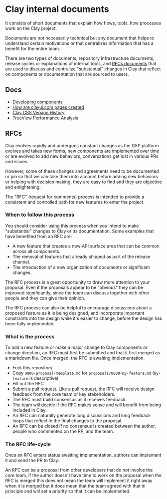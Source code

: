 # Clay internal documents

It consists of short documents that explain how flows, tools, how processes work on the Clay project.

Documents are not necessarily technical but any document that helps to understand certain motivations or that centralizes information that has a benefit for the entire team.

There are two types of documents, repository infrastructure documents, release cycles or explanations of internal tools, and [RFCs documents](#rfcs) that are used to discuss and centralize "substantial" changes in Clay that reflect on components or documentation that are sourced to users.

## Docs

-   [Developing components](developing_components.md)
-   [How are clayui.com pages created](creating_pages.md)
-   [Clay CSS Version History](clay_css_version_history.md)
-   [TreeView Performance Analysis](treeview_performance.md)

## RFCs

Clay evolves rapidly and undergoes constant changes as the DXP platform evolves and takes new forms, new components are implemented over time or are evolved to add new behaviors, conversations get lost in various PRs and issues.

However, some of these changes and agreements need to be documented or pin so that we can take them into account before adding new behaviors or helping with decision making, they are easy to find and they are objective and enlightening.

The "RFC" (request for comments) process is intended to provide a consistent and controlled path for new features to enter the project.

### When to follow this process

You should consider using this process when you intend to make "substantial" changes to Clay or its documentation. Some examples that have benefited from an RFC are:

-   A new feature that creates a new API surface area that can be common across all components.
-   The removal of features that already shipped as part of the release channel.
-   The introduction of a new organization of documents or significant changes.

The RFC process is a great opportunity to draw more attention to your proposal. Even if the proposals appear to be "obvious" they can be improved significantly, since the team can discuss together with other people and they can give their opinion.

The RFC process can also be helpful to encourage discussions about a proposed feature as it is being designed, and incorporate important constraints into the design while it's easier to change, before the design has been fully implemented.

### What is the process

To add a new feature or make a major change to Clay components or change direction, an RFC must first be submitted and that it first merged as a markdown file. Once merged, the RFC is awaiting implementation.

-   Fork this repository
-   Copy `0000-proposal-template.md` for `proposals/0000-my-feature.md` (`my-feature` is descriptive)
-   Fill out the RFC
-   Submit a pull request. Like a pull request, the RFC will receive design feedback from the core team or key stakeholders.
-   The RFC must build consensus as it receives feedback.
-   The team will decide if the RFC makes sense and will benefit from being included in Clay.
-   An RFC can naturally generate long discussions and long feedback loops that reflect in the final changes to the proposal.
-   An RFC can be closed if no consensus is created between the author, people who commented on the RP, and the team.

### The RFC life-cycle

Once an RFC enters status awaiting implementation, authors can implement it and send the PR to Clay.

An RFC can be a proposal from other developers that do not involve the core team, if the author doesn't have time to work on the proposal when the RFC is merged this does not mean the team will implement it right away when it is merged but it does mean that the team agreed with that in principle and will set a priority so that it can be implemented.
